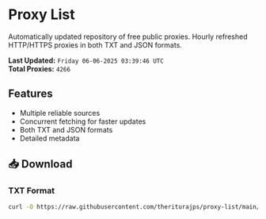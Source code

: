 # Proxy List

Automatically updated repository of free public proxies. Hourly refreshed HTTP/HTTPS proxies in both TXT and JSON formats.

**Last Updated:** `Friday 06-06-2025 03:39:46 UTC`  
**Total Proxies:** `4266`

## Features
- Multiple reliable sources
- Concurrent fetching for faster updates
- Both TXT and JSON formats
- Detailed metadata

## 📥 Download

### TXT Format
```bash
curl -O https://raw.githubusercontent.com/theriturajps/proxy-list/main/proxies.txt